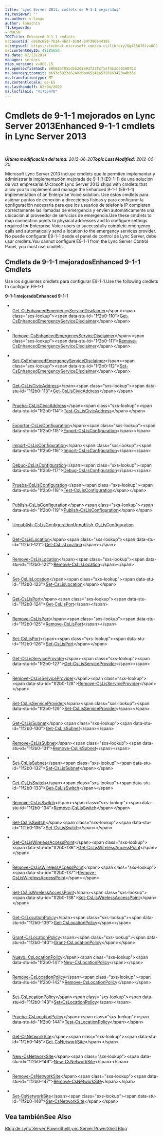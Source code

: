 ```yaml
---
title: 'Lync Server 2013: cmdlets de 9-1-1 mejorados'
ms.reviewer: ''
ms.author: v-lanac
author: lanachin
f1.keywords:
- NOCSH
TOCTitle: Enhanced 9-1-1 cmdlets
ms:assetid: e560c688-7b34-4bd7-8104-24f390644105
ms:mtpsurl: https://technet.microsoft.com/en-us/library/Gg415678(v=OCS.15)
ms:contentKeyID: 48185650
ms.date: 07/23/2014
manager: serdars
mtps_version: v=OCS.15
ms.openlocfilehash: 59b626f05bdbb2d8a93f23f2f5afdb3cc03e07b3
ms.sourcegitcommit: b693d5923d6240cbb865241a5750963423a4b33e
ms.translationtype: MT
ms.contentlocale: es-ES
ms.lasthandoff: 02/04/2020
ms.locfileid: "41735470"
---
```

<div data-xmlns="http://www.w3.org/1999/xhtml">

<div class="topic" data-xmlns="http://www.w3.org/1999/xhtml" data-msxsl="urn:schemas-microsoft-com:xslt" data-cs="http://msdn.microsoft.com/en-us/">

<div data-asp="http://msdn2.microsoft.com/asp">

# <a name="enhanced-9-1-1-cmdlets-in-lync-server-2013"></a><span data-ttu-id="1f2b0-102">Cmdlets de 9-1-1 mejorados en Lync Server 2013</span><span class="sxs-lookup"><span data-stu-id="1f2b0-102">Enhanced 9-1-1 cmdlets in Lync Server 2013</span></span>

</div>

<div id="mainSection">

<div id="mainBody">

<span> </span>

<span data-ttu-id="1f2b0-103">_**Última modificación del tema:** 2012-06-20_</span><span class="sxs-lookup"><span data-stu-id="1f2b0-103">_**Topic Last Modified:** 2012-06-20_</span></span>

<span data-ttu-id="1f2b0-104">Microsoft Lync Server 2013 incluye cmdlets que le permiten implementar y administrar la implementación mejorada de 9-1-1 (E9-1-1) de una solución de voz empresarial.</span><span class="sxs-lookup"><span data-stu-id="1f2b0-104">Microsoft Lync Server 2013 ships with cmdlets that allow you to implement and manage the Enhanced 9-1-1 (E9-1-1) implementation of an Enterprise Voice solution.</span></span> <span data-ttu-id="1f2b0-105">Use estos cmdlets para asignar puntos de conexión a direcciones físicas y para configurar la configuración necesaria para que los usuarios de telefonía IP completen correctamente las llamadas de emergencia y envíen automáticamente una ubicación al proveedor de servicios de emergencia.</span><span class="sxs-lookup"><span data-stu-id="1f2b0-105">Use these cmdlets to map connection points to physical addresses and to configure settings required for Enterprise Voice users to successfully complete emergency calls and automatically send a location to the emergency services provider.</span></span> <span data-ttu-id="1f2b0-106">No puede configurar E9-1-1 desde el panel de control de Lync Server, debe usar cmdlets.</span><span class="sxs-lookup"><span data-stu-id="1f2b0-106">You cannot configure E9-1-1 from the Lync Server Control Panel, you must use cmdlets.</span></span>

<div>

## <a name="enhanced-9-1-1-cmdlets"></a><span data-ttu-id="1f2b0-107">Cmdlets de 9-1-1 mejorados</span><span class="sxs-lookup"><span data-stu-id="1f2b0-107">Enhanced 9-1-1 Cmdlets</span></span>

<span data-ttu-id="1f2b0-108">Use los siguientes cmdlets para configurar E9-1-1.</span><span class="sxs-lookup"><span data-stu-id="1f2b0-108">Use the following cmdlets to configure E9-1-1.</span></span>

<span data-ttu-id="1f2b0-109">**9-1-1 mejorado**</span><span class="sxs-lookup"><span data-stu-id="1f2b0-109">**Enhanced 9-1-1**</span></span>

  - <span></span>  
    <span data-ttu-id="1f2b0-110">[Get-CsEnhancedEmergencyServiceDisclaimer](https://technet.microsoft.com/en-us/library/Gg412877(v=OCS.15))</span><span class="sxs-lookup"><span data-stu-id="1f2b0-110">[Get-CsEnhancedEmergencyServiceDisclaimer](https://technet.microsoft.com/en-us/library/Gg412877(v=OCS.15))</span></span>

  - <span></span>  
    <span data-ttu-id="1f2b0-111">[Remove-CsEnhancedEmergencyServiceDisclaimer](https://technet.microsoft.com/en-us/library/Gg425810(v=OCS.15))</span><span class="sxs-lookup"><span data-stu-id="1f2b0-111">[Remove-CsEnhancedEmergencyServiceDisclaimer](https://technet.microsoft.com/en-us/library/Gg425810(v=OCS.15))</span></span>

  - <span></span>  
    <span data-ttu-id="1f2b0-112">[Set-CsEnhancedEmergencyServiceDisclaimer](https://technet.microsoft.com/en-us/library/Gg398620(v=OCS.15))</span><span class="sxs-lookup"><span data-stu-id="1f2b0-112">[Set-CsEnhancedEmergencyServiceDisclaimer](https://technet.microsoft.com/en-us/library/Gg398620(v=OCS.15))</span></span>

<!-- end list -->

  - <span></span>  
    <span data-ttu-id="1f2b0-113">[Get-CsLisCivicAddress](https://technet.microsoft.com/en-us/library/Gg398459(v=OCS.15))</span><span class="sxs-lookup"><span data-stu-id="1f2b0-113">[Get-CsLisCivicAddress](https://technet.microsoft.com/en-us/library/Gg398459(v=OCS.15))</span></span>

  - <span></span>  
    <span data-ttu-id="1f2b0-114">[Prueba-CsLisCivicAddress](https://technet.microsoft.com/en-us/library/Gg425914(v=OCS.15))</span><span class="sxs-lookup"><span data-stu-id="1f2b0-114">[Test-CsLisCivicAddress](https://technet.microsoft.com/en-us/library/Gg425914(v=OCS.15))</span></span>

<!-- end list -->

  - <span></span>  
    <span data-ttu-id="1f2b0-115">[Exportar-CsLisConfiguration](https://technet.microsoft.com/en-us/library/Gg398539(v=OCS.15))</span><span class="sxs-lookup"><span data-stu-id="1f2b0-115">[Export-CsLisConfiguration](https://technet.microsoft.com/en-us/library/Gg398539(v=OCS.15))</span></span>

  - <span></span>  
    <span data-ttu-id="1f2b0-116">[Import-CsLisConfiguration](https://technet.microsoft.com/en-us/library/Gg398380(v=OCS.15))</span><span class="sxs-lookup"><span data-stu-id="1f2b0-116">[Import-CsLisConfiguration](https://technet.microsoft.com/en-us/library/Gg398380(v=OCS.15))</span></span>

  - <span></span>  
    <span data-ttu-id="1f2b0-117">[Debug-CsLisConfiguration](https://technet.microsoft.com/en-us/library/Gg398710(v=OCS.15))</span><span class="sxs-lookup"><span data-stu-id="1f2b0-117">[Debug-CsLisConfiguration](https://technet.microsoft.com/en-us/library/Gg398710(v=OCS.15))</span></span>

  - <span></span>  
    <span data-ttu-id="1f2b0-118">[Prueba-CsLisConfiguration](https://technet.microsoft.com/en-us/library/Gg398497(v=OCS.15))</span><span class="sxs-lookup"><span data-stu-id="1f2b0-118">[Test-CsLisConfiguration](https://technet.microsoft.com/en-us/library/Gg398497(v=OCS.15))</span></span>

  - <span></span>  
    <span data-ttu-id="1f2b0-119">[Publish-CsLisConfiguration](https://technet.microsoft.com/en-us/library/Gg398364(v=OCS.15))</span><span class="sxs-lookup"><span data-stu-id="1f2b0-119">[Publish-CsLisConfiguration](https://technet.microsoft.com/en-us/library/Gg398364(v=OCS.15))</span></span>

  - <span></span>  
    <span data-ttu-id="1f2b0-120">[Unpublish-CsLisConfiguration](unhttps://technet.microsoft.com/en-us/library/Gg398364(v=OCS.15))</span><span class="sxs-lookup"><span data-stu-id="1f2b0-120">[Unpublish-CsLisConfiguration](unhttps://technet.microsoft.com/en-us/library/Gg398364(v=OCS.15))</span></span>

<!-- end list -->

  - <span></span>  
    <span data-ttu-id="1f2b0-121">[Get-CsLisLocation](https://technet.microsoft.com/en-us/library/Gg412834(v=OCS.15))</span><span class="sxs-lookup"><span data-stu-id="1f2b0-121">[Get-CsLisLocation](https://technet.microsoft.com/en-us/library/Gg412834(v=OCS.15))</span></span>

  - <span></span>  
    <span data-ttu-id="1f2b0-122">[Remove-CsLisLocation](https://technet.microsoft.com/en-us/library/Gg425722(v=OCS.15))</span><span class="sxs-lookup"><span data-stu-id="1f2b0-122">[Remove-CsLisLocation](https://technet.microsoft.com/en-us/library/Gg425722(v=OCS.15))</span></span>

  - <span></span>  
    <span data-ttu-id="1f2b0-123">[Set-CsLisLocation](https://technet.microsoft.com/en-us/library/Gg398757(v=OCS.15))</span><span class="sxs-lookup"><span data-stu-id="1f2b0-123">[Set-CsLisLocation](https://technet.microsoft.com/en-us/library/Gg398757(v=OCS.15))</span></span>

<!-- end list -->

  - <span></span>  
    <span data-ttu-id="1f2b0-124">[Get-CsLisPort](https://technet.microsoft.com/en-us/library/Gg398820(v=OCS.15))</span><span class="sxs-lookup"><span data-stu-id="1f2b0-124">[Get-CsLisPort](https://technet.microsoft.com/en-us/library/Gg398820(v=OCS.15))</span></span>

  - <span></span>  
    <span data-ttu-id="1f2b0-125">[Remove-CsLisPort](https://technet.microsoft.com/en-us/library/Gg412899(v=OCS.15))</span><span class="sxs-lookup"><span data-stu-id="1f2b0-125">[Remove-CsLisPort](https://technet.microsoft.com/en-us/library/Gg412899(v=OCS.15))</span></span>

  - <span></span>  
    <span data-ttu-id="1f2b0-126">[Set-CsLisPort](https://technet.microsoft.com/en-us/library/Gg398700(v=OCS.15))</span><span class="sxs-lookup"><span data-stu-id="1f2b0-126">[Set-CsLisPort](https://technet.microsoft.com/en-us/library/Gg398700(v=OCS.15))</span></span>

<!-- end list -->

  - <span></span>  
    <span data-ttu-id="1f2b0-127">[Get-CsLisServiceProvider](https://technet.microsoft.com/en-us/library/Gg398116(v=OCS.15))</span><span class="sxs-lookup"><span data-stu-id="1f2b0-127">[Get-CsLisServiceProvider](https://technet.microsoft.com/en-us/library/Gg398116(v=OCS.15))</span></span>

  - <span></span>  
    <span data-ttu-id="1f2b0-128">[Remove-CsLisServiceProvider](https://technet.microsoft.com/en-us/library/Gg398904(v=OCS.15))</span><span class="sxs-lookup"><span data-stu-id="1f2b0-128">[Remove-CsLisServiceProvider](https://technet.microsoft.com/en-us/library/Gg398904(v=OCS.15))</span></span>

  - <span></span>  
    <span data-ttu-id="1f2b0-129">[Set-CsLisServiceProvider](https://technet.microsoft.com/en-us/library/Gg425911(v=OCS.15))</span><span class="sxs-lookup"><span data-stu-id="1f2b0-129">[Set-CsLisServiceProvider](https://technet.microsoft.com/en-us/library/Gg425911(v=OCS.15))</span></span>

<!-- end list -->

  - <span></span>  
    <span data-ttu-id="1f2b0-130">[Get-CsLisSubnet](https://technet.microsoft.com/en-us/library/Gg398473(v=OCS.15))</span><span class="sxs-lookup"><span data-stu-id="1f2b0-130">[Get-CsLisSubnet](https://technet.microsoft.com/en-us/library/Gg398473(v=OCS.15))</span></span>

  - <span></span>  
    <span data-ttu-id="1f2b0-131">[Remove-CsLisSubnet](https://technet.microsoft.com/en-us/library/Gg413053(v=OCS.15))</span><span class="sxs-lookup"><span data-stu-id="1f2b0-131">[Remove-CsLisSubnet](https://technet.microsoft.com/en-us/library/Gg413053(v=OCS.15))</span></span>

  - <span></span>  
    <span data-ttu-id="1f2b0-132">[Set-CsLisSubnet](https://technet.microsoft.com/en-us/library/Gg399016(v=OCS.15))</span><span class="sxs-lookup"><span data-stu-id="1f2b0-132">[Set-CsLisSubnet](https://technet.microsoft.com/en-us/library/Gg399016(v=OCS.15))</span></span>

<!-- end list -->

  - <span></span>  
    <span data-ttu-id="1f2b0-133">[Get-CsLisSwitch](https://technet.microsoft.com/en-us/library/Gg425769(v=OCS.15))</span><span class="sxs-lookup"><span data-stu-id="1f2b0-133">[Get-CsLisSwitch](https://technet.microsoft.com/en-us/library/Gg425769(v=OCS.15))</span></span>

  - <span></span>  
    <span data-ttu-id="1f2b0-134">[Remove-CsLisSwitch](https://technet.microsoft.com/en-us/library/Gg398352(v=OCS.15))</span><span class="sxs-lookup"><span data-stu-id="1f2b0-134">[Remove-CsLisSwitch](https://technet.microsoft.com/en-us/library/Gg398352(v=OCS.15))</span></span>

  - <span></span>  
    <span data-ttu-id="1f2b0-135">[Set-CsLisSwitch](https://technet.microsoft.com/en-us/library/Gg412823(v=OCS.15))</span><span class="sxs-lookup"><span data-stu-id="1f2b0-135">[Set-CsLisSwitch](https://technet.microsoft.com/en-us/library/Gg412823(v=OCS.15))</span></span>

<!-- end list -->

  - <span></span>  
    <span data-ttu-id="1f2b0-136">[Get-CsLisWirelessAccessPoint](https://technet.microsoft.com/en-us/library/Gg398117(v=OCS.15))</span><span class="sxs-lookup"><span data-stu-id="1f2b0-136">[Get-CsLisWirelessAccessPoint](https://technet.microsoft.com/en-us/library/Gg398117(v=OCS.15))</span></span>

  - <span></span>  
    <span data-ttu-id="1f2b0-137">[Remove-CsLisWirelessAccessPoint](https://technet.microsoft.com/en-us/library/Gg398461(v=OCS.15))</span><span class="sxs-lookup"><span data-stu-id="1f2b0-137">[Remove-CsLisWirelessAccessPoint](https://technet.microsoft.com/en-us/library/Gg398461(v=OCS.15))</span></span>

  - <span></span>  
    <span data-ttu-id="1f2b0-138">[Set-CsLisWirelessAccessPoint](https://technet.microsoft.com/en-us/library/Gg412723(v=OCS.15))</span><span class="sxs-lookup"><span data-stu-id="1f2b0-138">[Set-CsLisWirelessAccessPoint](https://technet.microsoft.com/en-us/library/Gg412723(v=OCS.15))</span></span>

<!-- end list -->

  - <span></span>  
    <span data-ttu-id="1f2b0-139">[Get-CsLocationPolicy](https://technet.microsoft.com/en-us/library/Gg398911(v=OCS.15))</span><span class="sxs-lookup"><span data-stu-id="1f2b0-139">[Get-CsLocationPolicy](https://technet.microsoft.com/en-us/library/Gg398911(v=OCS.15))</span></span>

  - <span></span>  
    <span data-ttu-id="1f2b0-140">[Grant-CsLocationPolicy](https://technet.microsoft.com/en-us/library/Gg413049(v=OCS.15))</span><span class="sxs-lookup"><span data-stu-id="1f2b0-140">[Grant-CsLocationPolicy](https://technet.microsoft.com/en-us/library/Gg413049(v=OCS.15))</span></span>

  - <span></span>  
    <span data-ttu-id="1f2b0-141">[Nuevo: CsLocationPolicy](https://technet.microsoft.com/en-us/library/Gg398231(v=OCS.15))</span><span class="sxs-lookup"><span data-stu-id="1f2b0-141">[New-CsLocationPolicy](https://technet.microsoft.com/en-us/library/Gg398231(v=OCS.15))</span></span>

  - <span></span>  
    <span data-ttu-id="1f2b0-142">[Remove-CsLocationPolicy](https://technet.microsoft.com/en-us/library/Gg398727(v=OCS.15))</span><span class="sxs-lookup"><span data-stu-id="1f2b0-142">[Remove-CsLocationPolicy](https://technet.microsoft.com/en-us/library/Gg398727(v=OCS.15))</span></span>

  - <span></span>  
    <span data-ttu-id="1f2b0-143">[Set-CsLocationPolicy](https://technet.microsoft.com/en-us/library/Gg412987(v=OCS.15))</span><span class="sxs-lookup"><span data-stu-id="1f2b0-143">[Set-CsLocationPolicy](https://technet.microsoft.com/en-us/library/Gg412987(v=OCS.15))</span></span>

  - <span></span>  
    <span data-ttu-id="1f2b0-144">[Prueba-CsLocationPolicy](https://technet.microsoft.com/en-us/library/Gg425962(v=OCS.15))</span><span class="sxs-lookup"><span data-stu-id="1f2b0-144">[Test-CsLocationPolicy](https://technet.microsoft.com/en-us/library/Gg425962(v=OCS.15))</span></span>

<!-- end list -->

  - <span></span>  
    <span data-ttu-id="1f2b0-145">[Get-CsNetworkSite](https://technet.microsoft.com/en-us/library/Gg398766(v=OCS.15))</span><span class="sxs-lookup"><span data-stu-id="1f2b0-145">[Get-CsNetworkSite](https://technet.microsoft.com/en-us/library/Gg398766(v=OCS.15))</span></span>

  - <span></span>  
    <span data-ttu-id="1f2b0-146">[New-CsNetworkSite](https://technet.microsoft.com/en-us/library/Gg398365(v=OCS.15))</span><span class="sxs-lookup"><span data-stu-id="1f2b0-146">[New-CsNetworkSite](https://technet.microsoft.com/en-us/library/Gg398365(v=OCS.15))</span></span>

  - <span></span>  
    <span data-ttu-id="1f2b0-147">[Remove-CsNetworkSite](https://technet.microsoft.com/en-us/library/Gg398135(v=OCS.15))</span><span class="sxs-lookup"><span data-stu-id="1f2b0-147">[Remove-CsNetworkSite](https://technet.microsoft.com/en-us/library/Gg398135(v=OCS.15))</span></span>

  - <span></span>  
    <span data-ttu-id="1f2b0-148">[Set-CsNetworkSite](https://technet.microsoft.com/en-us/library/Gg398295(v=OCS.15))</span><span class="sxs-lookup"><span data-stu-id="1f2b0-148">[Set-CsNetworkSite](https://technet.microsoft.com/en-us/library/Gg398295(v=OCS.15))</span></span>

</div>

<div>

## <a name="see-also"></a><span data-ttu-id="1f2b0-149">Vea también</span><span class="sxs-lookup"><span data-stu-id="1f2b0-149">See Also</span></span>


[<span data-ttu-id="1f2b0-150">Blog de Lync Server PowerShell</span><span class="sxs-lookup"><span data-stu-id="1f2b0-150">Lync Server PowerShell Blog</span></span>](http://go.microsoft.com/fwlink/p/?linkid=203150)  
  

</div>

</div>

<span> </span>

</div>

</div>

</div>

